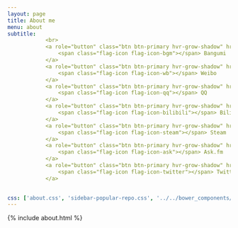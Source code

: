 ```yaml
---
layout: page
title: About me
menu: about
subtitle:   
            <br>
            <a role="button" class="btn btn-primary hvr-grow-shadow" href="https://bgm.tv/user/a582192766" target="_blank">
                <span class="flag-icon flag-icon-bgm"></span> Bangumi
            </a>
            <a role="button" class="btn btn-primary hvr-grow-shadow" href="https://weibo.com/vonxxghost" target="_blank">
                <span class="flag-icon flag-icon-wb"></span> Weibo
            </a>
            <a role="button" class="btn btn-primary hvr-grow-shadow" href="tencent://message/?uin=582192766" target="_blank">
                <span class="flag-icon flag-icon-qq"></span> QQ
            </a>
            <a role="button" class="btn btn-primary hvr-grow-shadow" href="http://space.bilibili.com/211493" target="_blank">
                <span class="flag-icon flag-icon-bilibili"></span> Bilibili
            </a>
            <a role="button" class="btn btn-primary hvr-grow-shadow" href="http://steamcommunity.com/id/VonXXGhost" target="_blank">
                <span class="flag-icon flag-icon-steam"></span> Steam
            </a>
            <a role="button" class="btn btn-primary hvr-grow-shadow" href="https://ask.fm/vonxxghost" target="_blank">
                <span class="flag-icon flag-icon-ask"></span> Ask.fm
            </a>
            <a role="button" class="btn btn-primary hvr-grow-shadow" href="https://twitter.com/vonxxghost" target="_blank">
                <span class="flag-icon flag-icon-twitter"></span> Twitter
            </a>

                            
css: ['about.css', 'sidebar-popular-repo.css', '../../bower_components/flag-icon-css/css/flag-icon.min.css']
---
```


{% include about.html %}